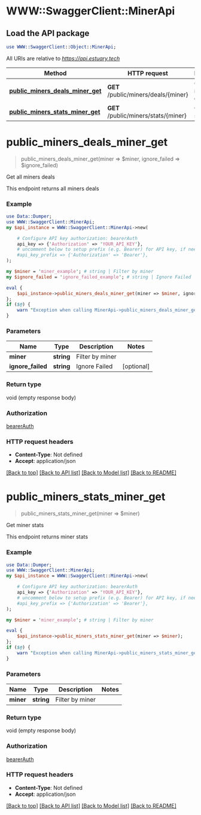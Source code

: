 # WWW::SwaggerClient::MinerApi

## Load the API package
```perl
use WWW::SwaggerClient::Object::MinerApi;
```

All URIs are relative to *https://api.estuary.tech*

Method | HTTP request | Description
------------- | ------------- | -------------
[**public_miners_deals_miner_get**](MinerApi.md#public_miners_deals_miner_get) | **GET** /public/miners/deals/{miner} | Get all miners deals
[**public_miners_stats_miner_get**](MinerApi.md#public_miners_stats_miner_get) | **GET** /public/miners/stats/{miner} | Get miner stats


# **public_miners_deals_miner_get**
> public_miners_deals_miner_get(miner => $miner, ignore_failed => $ignore_failed)

Get all miners deals

This endpoint returns all miners deals

### Example 
```perl
use Data::Dumper;
use WWW::SwaggerClient::MinerApi;
my $api_instance = WWW::SwaggerClient::MinerApi->new(

    # Configure API key authorization: bearerAuth
    api_key => {'Authorization' => 'YOUR_API_KEY'},
    # uncomment below to setup prefix (e.g. Bearer) for API key, if needed
    #api_key_prefix => {'Authorization' => 'Bearer'},
);

my $miner = 'miner_example'; # string | Filter by miner
my $ignore_failed = 'ignore_failed_example'; # string | Ignore Failed

eval { 
    $api_instance->public_miners_deals_miner_get(miner => $miner, ignore_failed => $ignore_failed);
};
if ($@) {
    warn "Exception when calling MinerApi->public_miners_deals_miner_get: $@\n";
}
```

### Parameters

Name | Type | Description  | Notes
------------- | ------------- | ------------- | -------------
 **miner** | **string**| Filter by miner | 
 **ignore_failed** | **string**| Ignore Failed | [optional] 

### Return type

void (empty response body)

### Authorization

[bearerAuth](../README.md#bearerAuth)

### HTTP request headers

 - **Content-Type**: Not defined
 - **Accept**: application/json

[[Back to top]](#) [[Back to API list]](../README.md#documentation-for-api-endpoints) [[Back to Model list]](../README.md#documentation-for-models) [[Back to README]](../README.md)

# **public_miners_stats_miner_get**
> public_miners_stats_miner_get(miner => $miner)

Get miner stats

This endpoint returns miner stats

### Example 
```perl
use Data::Dumper;
use WWW::SwaggerClient::MinerApi;
my $api_instance = WWW::SwaggerClient::MinerApi->new(

    # Configure API key authorization: bearerAuth
    api_key => {'Authorization' => 'YOUR_API_KEY'},
    # uncomment below to setup prefix (e.g. Bearer) for API key, if needed
    #api_key_prefix => {'Authorization' => 'Bearer'},
);

my $miner = 'miner_example'; # string | Filter by miner

eval { 
    $api_instance->public_miners_stats_miner_get(miner => $miner);
};
if ($@) {
    warn "Exception when calling MinerApi->public_miners_stats_miner_get: $@\n";
}
```

### Parameters

Name | Type | Description  | Notes
------------- | ------------- | ------------- | -------------
 **miner** | **string**| Filter by miner | 

### Return type

void (empty response body)

### Authorization

[bearerAuth](../README.md#bearerAuth)

### HTTP request headers

 - **Content-Type**: Not defined
 - **Accept**: application/json

[[Back to top]](#) [[Back to API list]](../README.md#documentation-for-api-endpoints) [[Back to Model list]](../README.md#documentation-for-models) [[Back to README]](../README.md)

